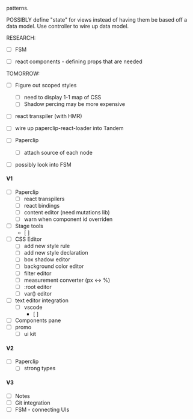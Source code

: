 patterns.

POSSIBLY define "state" for views instead of having them be based off a data model. Use controller to wire up data model. 


RESEARCH:

- [ ] FSM
- [ ] react components - defining props that are needed


TOMORROW:

- [ ] Figure out scoped styles
  - [ ] need to display 1-1 map of CSS
  - [ ] Shadow percing may be more expensive
- [ ] react transpiler (with HMR)
- [ ] wire up paperclip-react-loader into Tandem

- [ ] Paperclip
  - [ ] attach source of each node

- [ ] possibly look into FSM 

#### V1

- [ ] Paperclip
  - [ ] react transpilers
  - [ ] react bindings
  - [ ] content editor (need mutations lib)
  - [ ] warn when component id overriden
- [ ] Stage tools
  - [ ]
- [ ] CSS Editor
  - [ ] add new style rule
  - [ ] add new style declaration
  - [ ] box shadow editor
  - [ ] background color editor
  - [ ] filter editor
  - [ ] measurement converter (px <-> %)
  - [ ] :root editor
  - [ ] var() editor
- [ ] text editor integration
  - [ ] vscode
    - [ ] 
- [ ] Components pane
- [ ] promo
  - [ ] ui kit 

#### V2

- [ ] Paperclip 
  - [ ] strong types

#### V3

- [ ] Notes
- [ ] Git integration
- [ ] FSM - connecting UIs